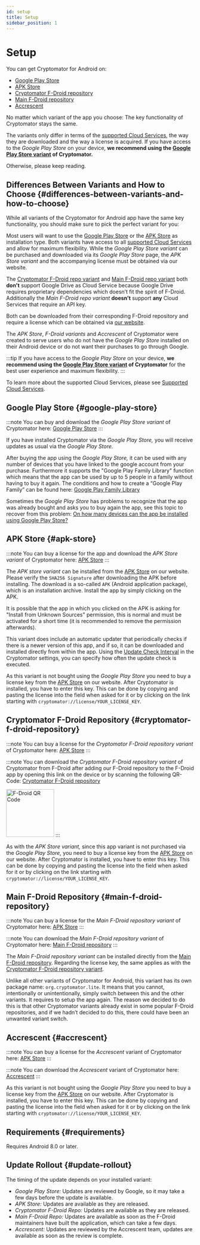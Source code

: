 ```yaml
---
id: setup
title: Setup
sidebar_position: 1
---
```


# Setup

You can get Cryptomator for Android on:

* [Google Play Store](https://play.google.com/store/apps/details?id=org.cryptomator)
* [APK Store](https://cryptomator.org/android/)
* [Cryptomator F-Droid repository](https://static.cryptomator.org/android/fdroid/repo?fingerprint=F7C3EC3B0D588D3CB52983E9EB1A7421C93D4339A286398E71D7B651E8D8ECDD)
* [Main F-Droid repository](https://f-droid.org/en/packages/org.cryptomator.lite)
* [Accrescent](https://accrescent.app/app/org.cryptomator)

No matter which variant of the app you choose: The key functionality of Cryptomator stays the same.

The variants only differ in terms of the [supported Cloud Services](/docs/misc/supported-cloud-services.md), the way they are downloaded and the way a license is acquired.
If you have access to the *Google Play Store* on your device, **we recommend using the [Google Play Store variant](#google-play-store) of Cryptomator.**

Otherwise, please keep reading.

## Differences Between Variants and How to Choose {#differences-between-variants-and-how-to-choose}

While all variants of the Cryptomator for Android app have the same key functionality, you should make sure to pick the perfect variant for you:

Most users will want to use the [Google Play Store](#google-play-store) or the [APK Store](#apk-store) as installation type. Both variants have access to all [supported Cloud Services](/docs/misc/supported-cloud-services.md) and allow for maximum flexibility. While the *Google Play Store variant* can be purchased and downloaded via its *Google Play Store* page, the *APK Store variant* and the accompanying license must be obtained via our website.

The [Cryptomator F-Droid repo variant](#cryptomator-f-droid-repository) and [Main F-Droid repo variant](#main-f-droid-repository) both **don't** support Google Drive as Cloud Service because Google Drive requires proprietary dependencies which doesn’t fit the spirit of F-Droid. Additionally the *Main F-Droid repo variant* **doesn’t** support **any** Cloud Services that require an API key.

Both can be downloaded from their corresponding F-Droid repository and require a license which can be obtained via [our website](https://cryptomator.org/android/).

The *APK Store*, *F-Droid variants* and *Accrescent* of Cryptomator were created to serve users who do not have the *Google Play Store* installed on their Android device or do not want their purchases to go through Google.

:::tip
If you have access to the *Google Play Store* on your device, **we recommend using the [Google Play Store variant](#google-play-store) of Cryptomator**
for the best user experience and maximum flexibility.
:::

To learn more about the supported Cloud Services, please see [Supported Cloud Services](/docs/misc/supported-cloud-services.md).

## Google Play Store {#google-play-store}

:::note
You can buy and download the *Google Play Store variant* of Cryptomator here:
[Google Play Store](https://play.google.com/store/apps/details?id=org.cryptomator&hl=en)
:::

If you have installed Cryptomator via the *Google Play Store,* you will receive updates as usual via the *Google Play Store.*

After buying the app using the *Google Play Store,* it can be used with any number of devices that you have linked to the google account from your purchase. Furthermore it supports the "Google Play Family Library" function which means that the app can be used by up to 5 people in a family without having to buy it again. The conditions and how to create a “Google Play Family” can be found here: [Google Play Family Library](https://support.google.com/googleplay/answer/7007852?hl=en)

Sometimes the *Google Play Store* has problems to recognize that the app was already bought and asks you to buy again the app, see this topic to recover from this problem: [On how many devices can the app be installed using Google Play Store?](https://community.cryptomator.org/t/on-how-many-devices-can-the-app-be-installed-using-google-play-store/6129)

## APK Store {#apk-store}

:::note
You can buy a license for the app and download the *APK Store variant* of Cryptomator here:
[APK Store](https://cryptomator.org/android/)
:::

The *APK store variant* can be installed from the [APK Store](https://cryptomator.org/android/) on our website. Please verify the `SHA256 Signature` after downloading the APK before installing. The download is a so-called `APK` (Android application package), which is an installation archive. Install the app by simply clicking on the APK.

It is possible that the app in which you clicked on the APK is asking for "Install from Unknown Sources" permission, this is normal and must be activated for a short time (it is recommended to remove the permission afterwards).

This variant does include an automatic updater that periodically checks if there is a newer version of this app, and if so, it can be downloaded and installed directly from within the app. Using the [Update Check Interval](settings.md#update-check-interval) in the Cryptomator settings, you can specify how often the update check is executed.

As this variant is not bought using the *Google Play Store* you need to buy a license key from the [APK Store](https://cryptomator.org/android/) on our website. After Cryptomator is installed, you have to enter this key. This can be done by copying and pasting the license into the field when asked for it or by clicking on the link starting with `cryptomator://license/YOUR_LICENSE_KEY`.

## Cryptomator F-Droid Repository {#cryptomator-f-droid-repository}

:::note
You can buy a license for the *Cryptomator F-Droid repository variant* of Cryptomator here:
[APK Store](https://cryptomator.org/android/)
:::

:::note
You can download the *Cryptomator F-Droid repository variant* of Cryptomator from F-Droid after adding our F-Droid
repository to the F-Droid app by opening this link on the device or by scanning the following QR-Code:
[Cryptomator F-Droid repository](https://static.cryptomator.org/android/fdroid/repo?fingerprint=F7C3EC3B0D588D3CB52983E9EB1A7421C93D4339A286398E71D7B651E8D8ECDD)

<img src="/img/android/fdroid-qr-code.svg" alt="F-Droid QR Code" width="128" />
:::

As with the *APK Store variant,* since this app variant is not purchased via the *Google Play Store,* you need to buy a license key from the [APK Store](https://cryptomator.org/android/) on our website. After Cryptomator is installed, you have to enter this key. This can be done by copying and pasting the license into the field when asked for it or by clicking on the link starting with `cryptomator://license/YOUR_LICENSE_KEY`.

## Main F-Droid Repository {#main-f-droid-repository}

:::note
You can buy a license for the *Main F-Droid repository variant* of Cryptomator here:
[APK Store](https://cryptomator.org/android/)
:::

:::note
You can download the *Main F-Droid repository variant* of Cryptomator here:
[Main F-Droid repository](https://f-droid.org/en/packages/org.cryptomator.lite)
:::

The *Main F-Droid repository variant* can be installed directly from the [Main F-Droid repository](https://f-droid.org/en/packages/org.cryptomator.lite). Regarding the license key, the same applies as with the [Cryptomator F-Droid repository variant](#cryptomator-f-droid-repository).

Unlike all other variants of Cryptomator for Android, this variant has its own package name: `org.cryptomator.lite`. It means that you cannot, intentionally or unintentionally, simply switch between this and the other variants. It requires to setup the app again. The reason we decided to do this is that other Cryptomator variants already exist in some popular F-Droid repositories, and if we hadn’t decided to do this, there could have been an unwanted variant switch.

## Accrescent {#accrescent}

:::note
You can buy a license for the *Accrescent* variant of Cryptomator here:
[APK Store](https://cryptomator.org/android/)
:::

:::note
You can download the *Accrescent* variant of Cryptomator here:
[Accrescent](https://accrescent.app/app/org.cryptomator)
:::

As this variant is not bought using the *Google Play Store* you need to buy a license key from the [APK Store](https://cryptomator.org/android/) on our website. After Cryptomator is installed, you have to enter this key. This can be done by copying and pasting the license into the field when asked for it or by clicking on the link starting with `cryptomator://license/YOUR_LICENSE_KEY`.

## Requirements {#requirements}

Requires Android 8.0 or later.

## Update Rollout {#update-rollout}

The timing of the update depends on your installed variant:

* *Google Play Store:* Updates are reviewed by Google, so it may take a few days before the update is available.
* *APK Store:* Updates are available as they are released.
* *Cryptomator F-Droid Repo:* Updates are available as they are released.
* *Main F-Droid Repo:* Updates are available as soon as the F-Droid maintainers have built the application, which can take a few days.
* *Accrescent:* Updates are reviewed by the Accrescent team, updates are available as soon as the review is complete.
